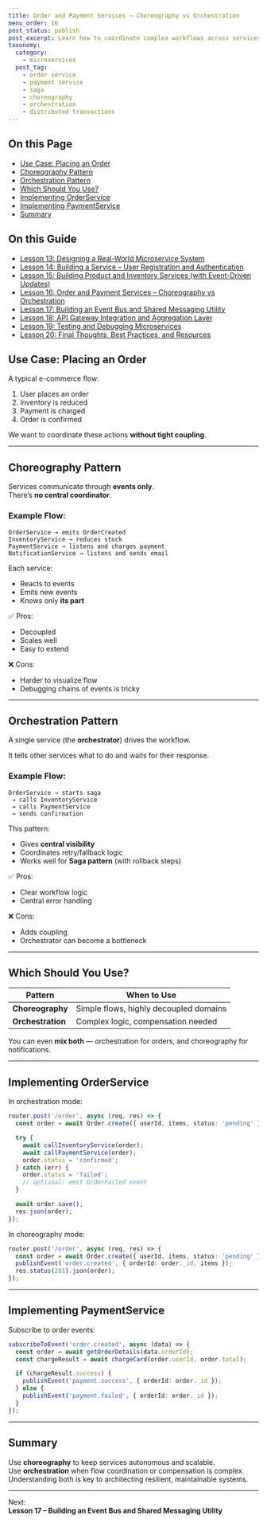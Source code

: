 ```yaml
---
title: Order and Payment Services – Choreography vs Orchestration
menu_order: 16
post_status: publish
post_excerpt: Learn how to coordinate complex workflows across services using event choreography or centralized orchestration.
taxonomy:
  category:
    - microservices
  post_tag:
    - order service
    - payment service
    - saga
    - choreography
    - orchestration
    - distributed transactions
---
```


<div class="toc" markdown="1">

<div class="otp" markdown="1">

## On this Page

- [Use Case: Placing an Order](#use-case-placing-an-order)
- [Choreography Pattern](#choreography-pattern)
- [Orchestration Pattern](#orchestration-pattern)
- [Which Should You Use?](#which-should-you-use)
- [Implementing OrderService](#implementing-orderservice)
- [Implementing PaymentService](#implementing-paymentservice)
- [Summary](#summary)

</div>

<div class="otg" markdown="1">

## On this Guide

- [Lesson 13: Designing a Real-World Microservice System](./lesson-13-designing-a-real-world-microservice-system)
- [Lesson 14: Building a Service – User Registration and Authentication](./lesson-14-building-a-service-user-registration-and-authentication)
- [Lesson 15: Building Product and Inventory Services (with Event-Driven Updates)](./lesson-15-building-product-and-inventory-services-with-event-driven-updates)
- [Lesson 16: Order and Payment Services – Choreography vs Orchestration](./lesson-16-order-and-payment-services-choreography-vs-orchestration)
- [Lesson 17: Building an Event Bus and Shared Messaging Utility](./lesson-17-building-an-event-bus-and-shared-messaging-utility)
- [Lesson 18: API Gateway Integration and Aggregation Layer](./lesson-18-api-gateway-integration-and-aggregation-layer)
- [Lesson 19: Testing and Debugging Microservices](./lesson-19-testing-and-debugging-microservices)
- [Lesson 20: Final Thoughts, Best Practices, and Resources](./lesson-20-final-thoughts-best-practices-and-resources)

</div>

</div>

<div class="guru-main" markdown="1">

## Use Case: Placing an Order

A typical e-commerce flow:
1. User places an order
2. Inventory is reduced
3. Payment is charged
4. Order is confirmed

We want to coordinate these actions **without tight coupling**.

---

## Choreography Pattern

Services communicate through **events only**.  
There’s **no central coordinator**.

### Example Flow:
```
OrderService → emits OrderCreated
InventoryService → reduces stock
PaymentService → listens and charges payment
NotificationService → listens and sends email
```

Each service:
- Reacts to events
- Emits new events
- Knows only **its part**

✅ Pros:
- Decoupled
- Scales well
- Easy to extend

❌ Cons:
- Harder to visualize flow
- Debugging chains of events is tricky

---

## Orchestration Pattern

A single service (the **orchestrator**) drives the workflow.

It tells other services what to do and waits for their response.

### Example Flow:
```
OrderService → starts saga
 → calls InventoryService
 → calls PaymentService
 → sends confirmation
```

This pattern:
- Gives **central visibility**
- Coordinates retry/fallback logic
- Works well for **Saga pattern** (with rollback steps)

✅ Pros:
- Clear workflow logic
- Central error handling

❌ Cons:
- Adds coupling
- Orchestrator can become a bottleneck

---

## Which Should You Use?

| Pattern        | When to Use                            |
|----------------|-----------------------------------------|
| **Choreography** | Simple flows, highly decoupled domains |
| **Orchestration** | Complex logic, compensation needed     |

You can even **mix both** — orchestration for orders, and choreography for notifications.

---

## Implementing OrderService

In orchestration mode:
```ts
router.post('/order', async (req, res) => {
  const order = await Order.create({ userId, items, status: 'pending' });

  try {
    await callInventoryService(order);
    await callPaymentService(order);
    order.status = 'confirmed';
  } catch (err) {
    order.status = 'failed';
    // optional: emit OrderFailed event
  }

  await order.save();
  res.json(order);
});
```

In choreography mode:
```ts
router.post('/order', async (req, res) => {
  const order = await Order.create({ userId, items, status: 'pending' });
  publishEvent('order.created', { orderId: order._id, items });
  res.status(201).json(order);
});
```

---

## Implementing PaymentService

Subscribe to order events:
```ts
subscribeToEvent('order.created', async (data) => {
  const order = await getOrderDetails(data.orderId);
  const chargeResult = await chargeCard(order.userId, order.total);

  if (chargeResult.success) {
    publishEvent('payment.success', { orderId: order._id });
  } else {
    publishEvent('payment.failed', { orderId: order._id });
  }
});
```

---

## Summary

Use **choreography** to keep services autonomous and scalable.  
Use **orchestration** when flow coordination or compensation is complex.  
Understanding both is key to architecting resilient, maintainable systems.

---

Next:  
**Lesson 17 – Building an Event Bus and Shared Messaging Utility**

</div>
